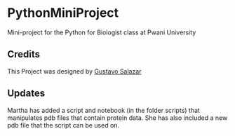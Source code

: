 # PythonMiniProject
Mini-project for the Python for Biologist class at Pwani University


## Credits
This Project was designed by [Gustavo Salazar]()


## Updates
Martha has added a script and notebook (in the folder scripts) that manipulates pdb files that contain protein data.
She has also included a new pdb file that the script can be used on.

